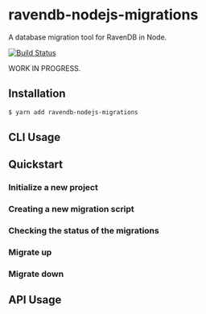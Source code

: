 # ravendb-nodejs-migrations

A database migration tool for RavenDB in Node.

[![Build Status](https://travis-ci.org/nemanja-tosic/ravendb-nodejs-migrations.svg?branch=master)](https://travis-ci.org/nemanja-tosic/ravendb-nodejs-migrations)

WORK IN PROGRESS.

## Installation

```bash
$ yarn add ravendb-nodejs-migrations
```

## CLI Usage

## Quickstart

### Initialize a new project

### Creating a new migration script

### Checking the status of the migrations

### Migrate up

### Migrate down

## API Usage
